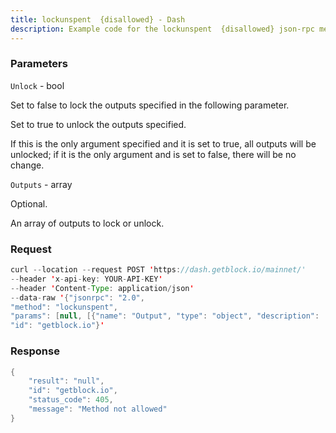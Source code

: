 ```yaml
---
title: lockunspent  {disallowed} - Dash
description: Example code for the lockunspent  {disallowed} json-rpc method. Сomplete guide on how to use lockunspent  {disallowed} json-rpc in GetBlock.io Web3 documentation.
---
```


### Parameters


`Unlock` - bool

Set to false to lock the outputs specified in the following parameter.

Set to true to unlock the outputs specified.

If this is the only argument specified and it is set to true, all
outputs will be unlocked; if it is the only argument and is set to
false, there will be no change.

`Outputs` - array

Optional.

An array of outputs to lock or unlock.

### Request

``` java
curl --location --request POST 'https://dash.getblock.io/mainnet/' 
--header 'x-api-key: YOUR-API-KEY' 
--header 'Content-Type: application/json' 
--data-raw '{"jsonrpc": "2.0",
"method": "lockunspent",
"params": [null, [{"name": "Output", "type": "object", "description": ["An object describing a particular output."], "value": [{"name": "txid", "type": "string", "description": ["The TXID of the transaction containing the output to lock or unlock, encoded as hex in internal byte order."], "value": null}, {"name": "vout", "type": "number (int)", "description": ["The output index number (vout) of the output to lock or unlock. The first output in a transaction has an index of 0."], "value": null}]}]],
"id": "getblock.io"}'
```

###  Response

``` java
{
    "result": "null",
    "id": "getblock.io",
    "status_code": 405,
    "message": "Method not allowed"
}
```

